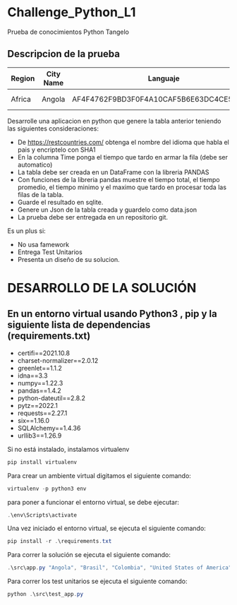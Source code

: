 # Challenge_Python_L1
Prueba de conocimientos Python Tangelo

## Descripcion de la prueba

| Region         | City Name       | Languaje                                   | Time    |
| ----- | ---- | ----- | ---- |
| Africa         | Angola          | AF4F4762F9BD3F0F4A10CAF5B6E63DC4CE543724   | 0.23 ms |


Desarrolle una aplicacion en python que genere la tabla anterior teniendo las siguientes consideraciones:

- De https://restcountries.com/ obtenga el nombre del idioma que habla el pais y encriptelo con SHA1
- En la columna Time ponga el tiempo que tardo en armar la fila (debe ser automatico)
- La tabla debe ser creada en un DataFrame con la libreria PANDAS
- Con funciones de la libreria pandas muestre el tiempo total, el tiempo promedio, el tiempo minimo y el maximo que tardo en procesar toda las filas de la tabla.
- Guarde el resultado en sqlite.
- Genere un Json de la tabla creada y guardelo como data.json
- La prueba debe ser entregada en un repositorio git.

Es un plus si:

- No usa famework
- Entrega Test Unitarios
- Presenta un diseño de su solucion.

# DESARROLLO DE LA SOLUCIÓN
## En un entorno virtual usando Python3 , pip y la siguiente lista de dependencias (requirements.txt)
- certifi==2021.10.8
- charset-normalizer==2.0.12
- greenlet==1.1.2
- idna==3.3
- numpy==1.22.3
- pandas==1.4.2
- python-dateutil==2.8.2
- pytz==2022.1
- requests==2.27.1
- six==1.16.0
- SQLAlchemy==1.4.36
- urllib3==1.26.9


Si no está instalado, instalamos virtualenv

```powershell
pip install virtualenv
```

Para crear un ambiente virtual digitamos el siguiente comando:

```powershell
virtualenv -p python3 env
```

para poner a funcionar el entorno virtual, se debe ejecutar:

```powershell
.\env\Scripts\activate
```

Una vez iniciado el entorno virtual, se ejecuta el siguiente comando:

```powershell
pip install -r .\requirements.txt
```

Para correr la solución se ejecuta el siguiente comando:

```powershell
.\src\app.py "Angola", "Brasil", "Colombia", "United States of America", "United K", "Venezuela", "España","Valledupar","Bogota"
```

Para correr los test unitarios se ejecuta el siguiente comando:

```powershell
python .\src\test_app.py
```
